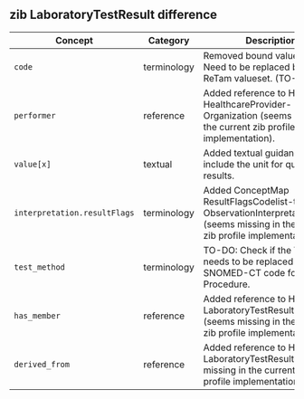 ## zib LaboratoryTestResult difference

| Concept         | Category          | Description                             | 
|-----------------|-------------------|-----------------------------------------|
| `code` | terminology | Removed bound valuesets. Need to be replaced by a ReTam valueset. (TO-DO)|
| `performer` | reference | Added reference to HdBe-HealthcareProvider-Organization (seems missing in the current zib profile implementation). |
|`value[x]`| textual | Added textual guidance to include the unit for quantitative results. | 
|`interpretation.resultFlags` | terminology | Added ConceptMap ResultFlagsCodelist-to-ObservationInterpretation (seems missing in the currenct zib profile implementation).|
| `test_method` | terminology | TO-DO: Check if the ValueSet needs to be replaced with the SNOMED-CT code for Procedure. |
| `has_member` | reference | Added reference to HdBe-LaboratoryTestResult.Specimen (seems missing in the current zib profile implementation). |
| `derived_from` | reference | Added reference to HdBe-LaboratoryTestResult (seems missing in the current zib profile implementation). |

